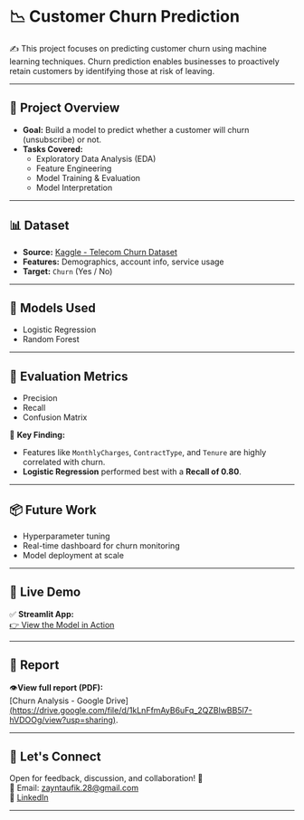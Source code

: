 # 📉 Customer Churn Prediction

✍️ This project focuses on predicting customer churn using machine learning techniques. Churn prediction enables businesses to proactively retain customers by identifying those at risk of leaving.

---

## 🚀 Project Overview

- **Goal:** Build a model to predict whether a customer will churn (unsubscribe) or not.
- **Tasks Covered:**
  - Exploratory Data Analysis (EDA)
  - Feature Engineering
  - Model Training & Evaluation
  - Model Interpretation

---

## 📊 Dataset

- **Source:** [Kaggle - Telecom Churn Dataset](https://www.kaggle.com/datasets/blastchar/telco-customer-churn)
- **Features:** Demographics, account info, service usage
- **Target:** `Churn` (Yes / No)

---

## 🤖 Models Used

- Logistic Regression  
- Random Forest

---

## 🧠 Evaluation Metrics

- Precision  
- Recall  
- Confusion Matrix

📌 **Key Finding:**  
- Features like `MonthlyCharges`, `ContractType`, and `Tenure` are highly correlated with churn.
- **Logistic Regression** performed best with a **Recall of 0.80**.

---

## 📦 Future Work

- Hyperparameter tuning  
- Real-time dashboard for churn monitoring  
- Model deployment at scale

---
## 🚀 Live Demo

✅ **Streamlit App:**  
[👉 View the Model in Action](https://churn-prediction-models.streamlit.app/)

---

## 📄 Report

👁️**View full report (PDF):**  
[Churn Analysis - Google Drive][(https://drive.google.com/file/d/1kLnFfmAyB6uFq_2QZBlwBB5l7-hVDOOg/view?usp=sharing)](https://drive.google.com/file/d/1Dwmp1YVAa9rSwUTLhLbxEb32GVna_bE3/view?usp=sharing).

---

## 📣 Let's Connect

Open for feedback, discussion, and collaboration! 🤝  
📧 Email: zayntaufik.28@gmail.com  
🔗 [LinkedIn](https://linkedin.com/in/shalihin2205)

---



